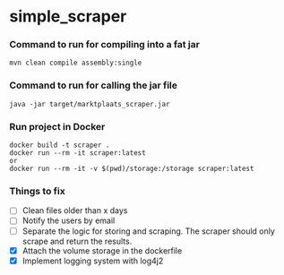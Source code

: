 # simple_scraper

### Command to run for compiling into a fat jar

```
mvn clean compile assembly:single
```
### Command to run for calling the jar file

```
java -jar target/marktplaats_scraper.jar
```

### Run project in Docker

```
docker build -t scraper .
docker run --rm -it scraper:latest
or 
docker run --rm -it -v $(pwd)/storage:/storage scraper:latest
```
### Things to fix
- [ ] Clean files older than x days
- [ ] Notify the users by email
- [ ] Separate the logic for storing and scraping. The scraper should only scrape and return the results.
- [x] Attach the volume storage in the dockerfile
- [x] Implement logging system with log4j2